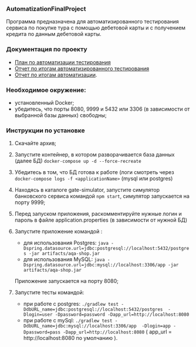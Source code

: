 ### AutomatizationFinalProject

Программа предназначена для автоматизированного тестирования сервиса по покупке тура с помощью дебетовой карты и с получением кредита
по данным дебетовой карты. 

### Документация по проекту 
  * [План по автоматизации тестирования](https://github.com/AnnaPo-hub/AutomatizationFinalProject/blob/master/documentation/Plan.md)
  * [Отчет по итогам автоматизированного тестирования](https://github.com/AnnaPo-hub/AutomatizationFinalProject/blob/master/documentation/Report.md)
  * [Отчет по итогам автоматизации](https://github.com/AnnaPo-hub/AutomatizationFinalProject/blob/master/documentation/Summary.md). 

     
### Необходимое окружение: 
 * установленный  Docker; 
 * убедитесь, что  порты  8080, 9999 и 5432 или 3306 (в зависимости от выбранной базы данных) свободны; 

### Инструкции по установке 
1. Скачайте архив;
1. Запустите контейнер, в котором разворачивается база данных (далее БД) `docker-compose up -d --force-recreate`
1. Убедитесь в том, что БД готова к работе (логи смотреть через `docker-compose logs -f <applicationName>` (mysql или postgres)
1. Находясь в каталоге gate-simulator, запустите симулятор банковского сервиса командой `npm start`, симулятор запускается на порту 9999;  
1. Перед запуском приложения, раскомментируйте нужные логин и пароль в файле application.properties (в зависимости от нужной БД)
1. Запустите приложение командой :
    * для использования Postgres: `java -Dspring.datasource.url=jdbc:postgresql://localhost:5432/postgres -jar artifacts/aqa-shop.jar` 
    * для использования MySQL: `java -Dspring.datasource.url=jdbc:mysql://localhost:3306/app -jar artifacts/aqa-shop.jar` 
      
   Приложение запускается на порту 8080; 
  
1. Запустите тесты командой: 
    * при работе с postgres: `./gradlew test -DdbURL_name=jdbc:postgresql://localhost:5432/postgres 
    -Dlogin=user -Dpassword=password -Dapp_url=http://localhost:8080` 
    * при работе с mySql: `./gradlew test -DdbURL_name=jdbc:mysql://localhost:3306/app  -Dlogin=app -Dpassword=pass -Dapp_url=http://localhost:8080` 
    ( app_url = http://localhost:8080 по умолчанию ).
    

    
    
 

